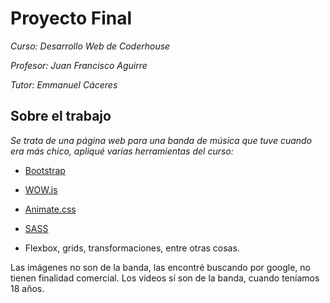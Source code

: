 # Proyecto Final 

_Curso: Desarrollo Web de Coderhouse_

_Profesor: Juan Francisco Aguirre_

_Tutor: Emmanuel Cáceres_

## Sobre el trabajo

_Se trata de una página web para una banda de música que tuve cuando era más chico, apliqué varias herramientas del curso:_

* [Bootstrap](https://getbootstrap.com/)

* [WOW.js](https://wowjs.uk/)

* [Animate.css](https://animate.style/)

* [SASS](https://sass-lang.com/)

* Flexbox, grids, transformaciones, entre otras cosas.

Las imágenes no son de la banda, las encontré buscando por google, no tienen finalidad comercial.
Los videos sí son de la banda, cuando teníamos 18 años.
